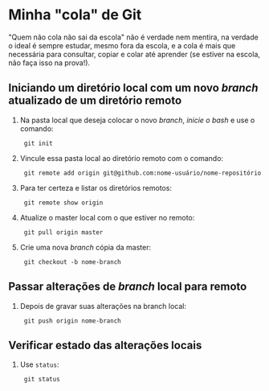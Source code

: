 # Minha "cola" de Git

"Quem não cola não sai da escola" não é verdade nem mentira, na verdade o ideal é sempre estudar, mesmo fora da escola, e a cola é mais que necessária para consultar, copiar e colar até aprender (se estiver na escola, não faça isso na prova!).

## Iniciando um diretório local com um novo *branch* atualizado de um diretório remoto

1. Na pasta local que deseja colocar o novo *branch*, *inicie o bash* e use o comando:

		git init

2. Vincule essa pasta local ao diretório remoto com o comando:

		git remote add origin git@github.com:nome-usuário/nome-repositório

3. Para ter certeza e listar os diretórios remotos:

		git remote show origin

4. Atualize o master local com o que estiver no remoto:

		git pull origin master

5. Crie uma nova *branch* cópia da master:

		git checkout -b nome-branch


## Passar alterações de *branch* local para remoto

1. Depois de gravar suas alterações na branch local:

		git push origin nome-branch

## Verificar estado das alterações locais

1. Use `status`:

		git status
